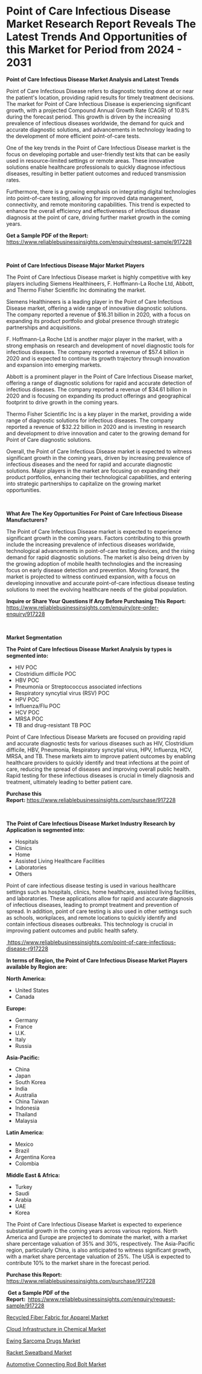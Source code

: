 <p><h1>Point of Care Infectious Disease Market Research Report Reveals The Latest Trends And Opportunities of this Market for Period from 2024 - 2031</h1></p><p><strong>Point of Care Infectious Disease Market Analysis and Latest Trends</strong></p>
<p><p>Point of Care Infectious Disease refers to diagnostic testing done at or near the patient's location, providing rapid results for timely treatment decisions. The market for Point of Care Infectious Disease is experiencing significant growth, with a projected Compound Annual Growth Rate (CAGR) of 10.8% during the forecast period. This growth is driven by the increasing prevalence of infectious diseases worldwide, the demand for quick and accurate diagnostic solutions, and advancements in technology leading to the development of more efficient point-of-care tests.</p><p>One of the key trends in the Point of Care Infectious Disease market is the focus on developing portable and user-friendly test kits that can be easily used in resource-limited settings or remote areas. These innovative solutions enable healthcare professionals to quickly diagnose infectious diseases, resulting in better patient outcomes and reduced transmission rates.</p><p>Furthermore, there is a growing emphasis on integrating digital technologies into point-of-care testing, allowing for improved data management, connectivity, and remote monitoring capabilities. This trend is expected to enhance the overall efficiency and effectiveness of infectious disease diagnosis at the point of care, driving further market growth in the coming years.</p></p>
<p><strong>Get a Sample PDF of the Report:&nbsp;</strong> <a href="https://www.reliablebusinessinsights.com/enquiry/request-sample/917228">https://www.reliablebusinessinsights.com/enquiry/request-sample/917228</a></p>
<p>&nbsp;</p>
<p><strong>Point of Care Infectious Disease Major Market Players</strong></p>
<p><p>The Point of Care Infectious Disease market is highly competitive with key players including Siemens Healthineers, F. Hoffmann-La Roche Ltd, Abbott, and Thermo Fisher Scientific Inc dominating the market. </p><p>Siemens Healthineers is a leading player in the Point of Care Infectious Disease market, offering a wide range of innovative diagnostic solutions. The company reported a revenue of $16.31 billion in 2020, with a focus on expanding its product portfolio and global presence through strategic partnerships and acquisitions.</p><p>F. Hoffmann-La Roche Ltd is another major player in the market, with a strong emphasis on research and development of novel diagnostic tools for infectious diseases. The company reported a revenue of $57.4 billion in 2020 and is expected to continue its growth trajectory through innovation and expansion into emerging markets.</p><p>Abbott is a prominent player in the Point of Care Infectious Disease market, offering a range of diagnostic solutions for rapid and accurate detection of infectious diseases. The company reported a revenue of $34.61 billion in 2020 and is focusing on expanding its product offerings and geographical footprint to drive growth in the coming years.</p><p>Thermo Fisher Scientific Inc is a key player in the market, providing a wide range of diagnostic solutions for infectious diseases. The company reported a revenue of $32.22 billion in 2020 and is investing in research and development to drive innovation and cater to the growing demand for Point of Care diagnostic solutions.</p><p>Overall, the Point of Care Infectious Disease market is expected to witness significant growth in the coming years, driven by increasing prevalence of infectious diseases and the need for rapid and accurate diagnostic solutions. Major players in the market are focusing on expanding their product portfolios, enhancing their technological capabilities, and entering into strategic partnerships to capitalize on the growing market opportunities.</p></p>
<p>&nbsp;</p>
<p><strong>What Are The Key Opportunities For Point of Care Infectious Disease Manufacturers?</strong></p>
<p><p>The Point of Care Infectious Disease market is expected to experience significant growth in the coming years. Factors contributing to this growth include the increasing prevalence of infectious diseases worldwide, technological advancements in point-of-care testing devices, and the rising demand for rapid diagnostic solutions. The market is also being driven by the growing adoption of mobile health technologies and the increasing focus on early disease detection and prevention. Moving forward, the market is projected to witness continued expansion, with a focus on developing innovative and accurate point-of-care infectious disease testing solutions to meet the evolving healthcare needs of the global population.</p></p>
<p><strong>Inquire or Share Your Questions If Any Before Purchasing This Report:</strong> <a href="https://www.reliablebusinessinsights.com/enquiry/pre-order-enquiry/917228">https://www.reliablebusinessinsights.com/enquiry/pre-order-enquiry/917228</a></p>
<p>&nbsp;</p>
<p><strong>Market Segmentation</strong></p>
<p><strong>The Point of Care Infectious Disease Market Analysis by types is segmented into:</strong></p>
<p><ul><li>HIV POC</li><li>Clostridium difficile POC</li><li>HBV POC</li><li>Pneumonia or Streptococcus associated infections</li><li>Respiratory syncytial virus (RSV) POC</li><li>HPV POC</li><li>Influenza/Flu POC</li><li>HCV POC</li><li>MRSA POC</li><li>TB and drug-resistant TB POC</li></ul></p>
<p><p>Point of Care Infectious Disease Markets are focused on providing rapid and accurate diagnostic tests for various diseases such as HIV, Clostridium difficile, HBV, Pneumonia, Respiratory syncytial virus, HPV, Influenza, HCV, MRSA, and TB. These markets aim to improve patient outcomes by enabling healthcare providers to quickly identify and treat infections at the point of care, reducing the spread of diseases and improving overall public health. Rapid testing for these infectious diseases is crucial in timely diagnosis and treatment, ultimately leading to better patient care.</p></p>
<p><strong>Purchase this Report:&nbsp;</strong><a href="https://www.reliablebusinessinsights.com/purchase/917228">https://www.reliablebusinessinsights.com/purchase/917228</a></p>
<p>&nbsp;</p>
<p><strong>The Point of Care Infectious Disease Market Industry Research by Application is segmented into:</strong></p>
<p><ul><li>Hospitals</li><li>Clinics</li><li>Home</li><li>Assisted Living Healthcare Facilities</li><li>Laboratories</li><li>Others</li></ul></p>
<p><p>Point of care infectious disease testing is used in various healthcare settings such as hospitals, clinics, home healthcare, assisted living facilities, and laboratories. These applications allow for rapid and accurate diagnosis of infectious diseases, leading to prompt treatment and prevention of spread. In addition, point of care testing is also used in other settings such as schools, workplaces, and remote locations to quickly identify and contain infectious diseases outbreaks. This technology is crucial in improving patient outcomes and public health safety.</p></p>
<p><a href="https://www.reliablebusinessinsights.com/point-of-care-infectious-disease-r917228">&nbsp;https://www.reliablebusinessinsights.com/point-of-care-infectious-disease-r917228</a></p>
<p><strong>In terms of Region, the Point of Care Infectious Disease Market Players available by Region are:</strong></p>
<p>
    <p> <strong> North America: </strong>
        <ul>
            <li>United States</li>
            <li>Canada</li>
        </ul>
        </p> 
    <p> <strong> Europe: </strong>
        <ul>
            <li>Germany</li>
            <li>France</li>
            <li>U.K.</li>
            <li>Italy</li>
            <li>Russia</li>
        </ul>
        </p> 
    <p> <strong> Asia-Pacific: </strong>
        <ul>
            <li>China</li>
            <li>Japan</li>
            <li>South Korea</li>
            <li>India</li>
            <li>Australia</li>
            <li>China Taiwan</li>
            <li>Indonesia</li>
            <li>Thailand</li>
            <li>Malaysia</li>
        </ul>
        </p> 
    <p> <strong> Latin America: </strong>
        <ul>
            <li>Mexico</li>
            <li>Brazil</li>
            <li>Argentina Korea</li>
            <li>Colombia</li>
        </ul>
        </p> 
    <p> <strong> Middle East & Africa: </strong>
        <ul>
            <li>Turkey</li>
            <li>Saudi</li>
            <li>Arabia</li>
            <li>UAE</li>
            <li>Korea</li>
        </ul>
    </p>
    </p>
<p><p>The Point of Care Infectious Disease Market is expected to experience substantial growth in the coming years across various regions. North America and Europe are projected to dominate the market, with a market share percentage valuation of 35% and 30%, respectively. The Asia-Pacific region, particularly China, is also anticipated to witness significant growth, with a market share percentage valuation of 25%. The USA is expected to contribute 10% to the market share in the forecast period.</p></p>
<p><strong>Purchase this Report: </strong><a href="https://www.reliablebusinessinsights.com/purchase/917228">https://www.reliablebusinessinsights.com/purchase/917228</a></p>
<p>&nbsp;<strong>Get a Sample PDF of the Report:&nbsp;&nbsp;</strong><a href="https://www.reliablebusinessinsights.com/enquiry/request-sample/917228">https://www.reliablebusinessinsights.com/enquiry/request-sample/917228</a></p>
<p><strong></strong></p>
<p><p><a href="https://www.linkedin.com/pulse/recycled-fiber-fabric-apparel-market-segmentation-geographical-mb0of?trackingId=DKx6LNjjRqi%2B4krVPtthYA%3D%3D">Recycled Fiber Fabric for Apparel Market</a></p><p><a href="https://github.com/angelajermaine/Market-Research-Report-List-4/blob/main/cloud-infrastructure-in-chemical-market.md">Cloud Infrastructure in Chemical Market</a></p><p><a href="https://github.com/provorikovar/Market-Research-Report-List-5/blob/main/ewing-sarcoma-drugs-market.md">Ewing Sarcoma Drugs Market</a></p><p><a href="https://www.linkedin.com/pulse/exploring-racket-sweatband-market-dynamics-global-trends-72dwe?trackingId=%2FYJfhQo2Q4qB7yKMMcqlVg%3D%3D">Racket Sweatband Market</a></p><p><a href="https://www.linkedin.com/pulse/global-automotive-connecting-rod-imarkete-zasjf?trackingId=ZomVMAzTSnyJ3hNe9L%2FAlQ%3D%3D">Automotive Connecting Rod Bolt Market</a></p></p>